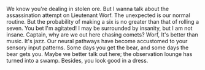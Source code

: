 We know you're dealing in stolen ore. But I wanna talk about the assassination attempt on Lieutenant Worf. The unexpected is our normal routine. But the probability of making a six is no greater than that of rolling a seven. You bet I'm agitated! I may be surrounded by insanity, but I am not insane. Captain, why are we out here chasing comets? Worf, It's better than music. It's jazz. Our neural pathways have become accustomed to your sensory input patterns. Some days you get the bear, and some days the bear gets you. Maybe we better talk out here; the observation lounge has turned into a swamp. Besides, you look good in a dress.
